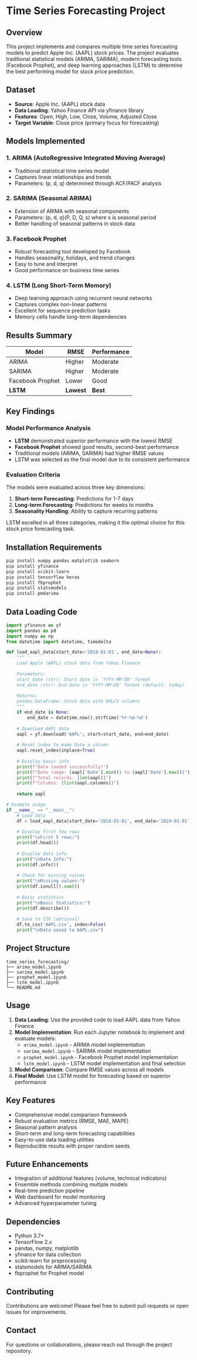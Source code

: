 # Time Series Forecasting Project

## Overview
This project implements and compares multiple time series forecasting models to predict Apple Inc. (AAPL) stock prices. The project evaluates traditional statistical models (ARIMA, SARIMA), modern forecasting tools (Facebook Prophet), and deep learning approaches (LSTM) to determine the best performing model for stock price prediction.

## Dataset
- **Source**: Apple Inc. (AAPL) stock data
- **Data Loading**: Yahoo Finance API via yfinance library
- **Features**: Open, High, Low, Close, Volume, Adjusted Close
- **Target Variable**: Close price (primary focus for forecasting)

## Models Implemented

### 1. ARIMA (AutoRegressive Integrated Moving Average)
- Traditional statistical time series model
- Captures linear relationships and trends
- Parameters: (p, d, q) determined through ACF/PACF analysis

### 2. SARIMA (Seasonal ARIMA)
- Extension of ARIMA with seasonal components
- Parameters: (p, d, q)(P, D, Q, s) where s is seasonal period
- Better handling of seasonal patterns in stock data

### 3. Facebook Prophet
- Robust forecasting tool developed by Facebook
- Handles seasonality, holidays, and trend changes
- Easy to tune and interpret
- Good performance on business time series

### 4. LSTM (Long Short-Term Memory)
- Deep learning approach using recurrent neural networks
- Captures complex non-linear patterns
- Excellent for sequence prediction tasks
- Memory cells handle long-term dependencies

## Results Summary

| Model | RMSE | Performance |
|-------|------|-------------|
| ARIMA | Higher | Moderate |
| SARIMA | Higher | Moderate |
| Facebook Prophet | Lower | Good |
| **LSTM** | **Lowest** | **Best** |

## Key Findings

### Model Performance Analysis
- **LSTM** demonstrated superior performance with the lowest RMSE
- **Facebook Prophet** showed good results, second-best performance
- Traditional models (ARIMA, SARIMA) had higher RMSE values
- LSTM was selected as the final model due to its consistent performance

### Evaluation Criteria
The models were evaluated across three key dimensions:

1. **Short-term Forecasting**: Predictions for 1-7 days
2. **Long-term Forecasting**: Predictions for weeks to months
3. **Seasonality Handling**: Ability to capture recurring patterns

LSTM excelled in all three categories, making it the optimal choice for this stock price forecasting task.

## Installation Requirements

```bash
pip install numpy pandas matplotlib seaborn
pip install yfinance
pip install scikit-learn
pip install tensorflow keras
pip install fbprophet
pip install statsmodels
pip install pmdarima
```

## Data Loading Code

```python
import yfinance as yf
import pandas as pd
import numpy as np
from datetime import datetime, timedelta

def load_aapl_data(start_date='2018-01-01', end_date=None):
    """
    Load Apple (AAPL) stock data from Yahoo Finance
    
    Parameters:
    start_date (str): Start date in 'YYYY-MM-DD' format
    end_date (str): End date in 'YYYY-MM-DD' format (default: today)
    
    Returns:
    pandas.DataFrame: Stock data with OHLCV columns
    """
    if end_date is None:
        end_date = datetime.now().strftime('%Y-%m-%d')
    
    # Download AAPL data
    aapl = yf.download('AAPL', start=start_date, end=end_date)
    
    # Reset index to make Date a column
    aapl.reset_index(inplace=True)
    
    # Display basic info
    print(f"Data loaded successfully!")
    print(f"Date range: {aapl['Date'].min()} to {aapl['Date'].max()}")
    print(f"Total records: {len(aapl)}")
    print(f"Columns: {list(aapl.columns)}")
    
    return aapl

# Example usage
if __name__ == "__main__":
    # Load data
    df = load_aapl_data(start_date='2018-01-01', end_date='2024-01-01')
    
    # Display first few rows
    print("\nFirst 5 rows:")
    print(df.head())
    
    # Display data info
    print("\nData Info:")
    print(df.info())
    
    # Check for missing values
    print("\nMissing values:")
    print(df.isnull().sum())
    
    # Basic statistics
    print("\nBasic Statistics:")
    print(df.describe())
    
    # Save to CSV (optional)
    df.to_csv('AAPL.csv', index=False)
    print("\nData saved to AAPL.csv")
```

## Project Structure

```
time_series_forecasting/
├── arima_model.ipynb
├── sarima_model.ipynb
├── prophet_model.ipynb
├── lstm_model.ipynb
└── README.md
```

## Usage

1. **Data Loading**: Use the provided code to load AAPL data from Yahoo Finance
2. **Model Implementation**: Run each Jupyter notebook to implement and evaluate models:
   - `arima_model.ipynb` - ARIMA model implementation
   - `sarima_model.ipynb` - SARIMA model implementation  
   - `prophet_model.ipynb` - Facebook Prophet model implementation
   - `lstm_model.ipynb` - LSTM model implementation and final selection
3. **Model Comparison**: Compare RMSE values across all models
4. **Final Model**: Use LSTM model for forecasting based on superior performance

## Key Features

- Comprehensive model comparison framework
- Robust evaluation metrics (RMSE, MAE, MAPE)
- Seasonal pattern analysis
- Short-term and long-term forecasting capabilities
- Easy-to-use data loading utilities
- Reproducible results with proper random seeds

## Future Enhancements

- Integration of additional features (volume, technical indicators)
- Ensemble methods combining multiple models
- Real-time prediction pipeline
- Web dashboard for model monitoring
- Advanced hyperparameter tuning

## Dependencies

- Python 3.7+
- TensorFlow 2.x
- pandas, numpy, matplotlib
- yfinance for data collection
- scikit-learn for preprocessing
- statsmodels for ARIMA/SARIMA
- fbprophet for Prophet model

## Contributing
Contributions are welcome! Please feel free to submit pull requests or open issues for improvements.

## Contact
For questions or collaborations, please reach out through the project repository.
